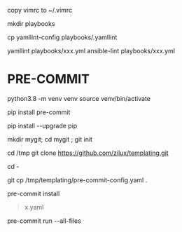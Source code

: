 copy vimrc to ~/.vimrc

mkdir playbooks

cp yamllint-config playbooks/.yamllint

yamllint playbooks/xxx.yml
ansible-lint playbooks/xxx.yml



PRE-COMMIT
==========

python3.8 -m venv venv
source venv/bin/activate

pip install pre-commit

pip install --upgrade pip

mkdir mygit; cd mygit ; git init

cd /tmp
git clone https://github.com/zilux/templating.git

cd -

git cp /tmp/templating/pre-commit-config.yaml .

pre-commit install

> x.yaml

pre-commit run --all-files
